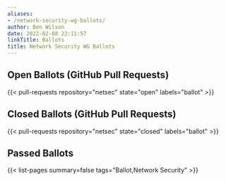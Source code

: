 ```yaml
---
aliases:
- /network-security-wg-ballots/
author: Ben Wilson
date: 2022-02-08 22:11:57
linkTitle: Ballots
title: Network Security WG Ballots
---
```


## Open Ballots (GitHub Pull Requests)

{{< pull-requests repository="netsec" state="open" labels="ballot" >}}

## Closed Ballots (GitHub Pull Requests)

{{< pull-requests repository="netsec" state="closed" labels="ballot" >}}

## Passed Ballots

{{< list-pages summary=false tags="Ballot,Network Security" >}}